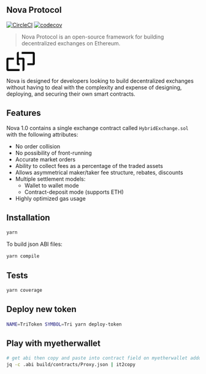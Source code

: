 ## Nova Protocol

[![CircleCI](https://circleci.com/gh/novaprotocolio/protocol/tree/master.svg?style=svg)](https://circleci.com/gh/novaprotocolio/protocol/tree/master)
[![codecov](https://codecov.io/gh/novaprotocolio/protocol/branch/master/graph/badge.svg)](https://codecov.io/gh/novaprotocolio/protocol)


> Nova Protocol is an open-source framework for building decentralized exchanges on Ethereum.

![](./images/nova_small.jpg)

Nova is designed for developers looking to build decentralized exchanges without having to deal with the complexity and expense of designing, deploying, and securing their own smart contracts.

## Features

Nova 1.0 contains a single exchange contract called `HybridExchange.sol` with the following attributes:

* No order collision
* No possibility of front-running
* Accurate market orders
* Ability to collect fees as a percentage of the traded assets
* Allows asymmetrical maker/taker fee structure, rebates, discounts
* Multiple settlement models:
  * Wallet to wallet mode
  * Contract-deposit mode (supports ETH)
* Highly optimized gas usage

## Installation

```bash
yarn
```
To build json ABI files:

```bash
yarn compile
```

## Tests

```bash
yarn coverage
```

## Deploy new token
```bash
NAME=TriToken SYMBOL=Tri yarn deploy-token
```

## Play with myetherwallet
```bash
# get abi then copy and paste into contract field on myetherwallet addon
jq -c .abi build/contracts/Proxy.json | it2copy
```